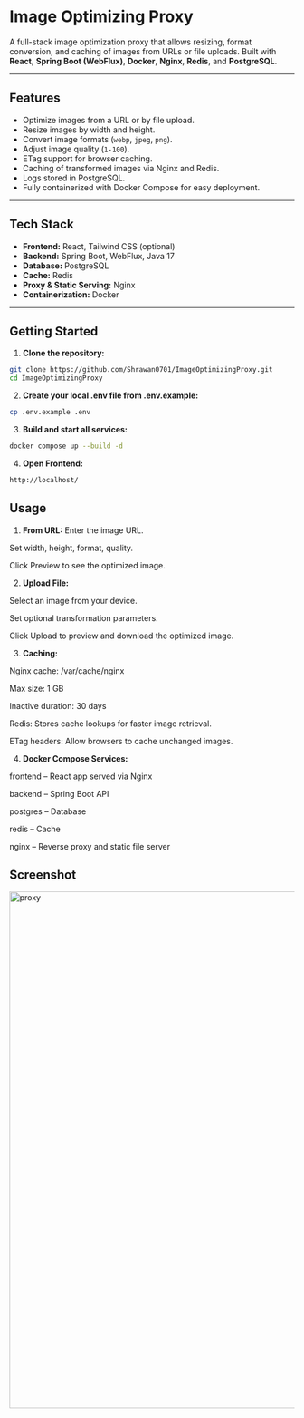 # Image Optimizing Proxy

A full-stack image optimization proxy that allows resizing, format conversion, and caching of images from URLs or file uploads. Built with **React**, **Spring Boot (WebFlux)**, **Docker**, **Nginx**, **Redis**, and **PostgreSQL**.

---

## Features

- Optimize images from a URL or by file upload.
- Resize images by width and height.
- Convert image formats (`webp`, `jpeg`, `png`).
- Adjust image quality (`1-100`).
- ETag support for browser caching.
- Caching of transformed images via Nginx and Redis.
- Logs stored in PostgreSQL.
- Fully containerized with Docker Compose for easy deployment.

---

## Tech Stack

- **Frontend:** React, Tailwind CSS (optional)
- **Backend:** Spring Boot, WebFlux, Java 17
- **Database:** PostgreSQL
- **Cache:** Redis
- **Proxy & Static Serving:** Nginx
- **Containerization:** Docker

---

## Getting Started

1. **Clone the repository:**

```bash
git clone https://github.com/Shrawan0701/ImageOptimizingProxy.git
cd ImageOptimizingProxy
```
2. **Create your local .env file from .env.example:**
   
```bash
cp .env.example .env
```
3. **Build and start all services:**
```bash
docker compose up --build -d
```
4. **Open Frontend:**
```bash
http://localhost/
```

## Usage

1. **From URL:**
Enter the image URL.

Set width, height, format, quality.

Click Preview to see the optimized image.

2. **Upload File:**

Select an image from your device.

Set optional transformation parameters.

Click Upload to preview and download the optimized image.

3. **Caching:**

Nginx cache: /var/cache/nginx

Max size: 1 GB

Inactive duration: 30 days

Redis: Stores cache lookups for faster image retrieval.

ETag headers: Allow browsers to cache unchanged images.

4. **Docker Compose Services:**

frontend – React app served via Nginx

backend – Spring Boot API

postgres – Database

redis – Cache

nginx – Reverse proxy and static file server

## Screenshot

<img width="1824" height="912" alt="proxy" src="https://github.com/user-attachments/assets/723187fc-f029-4a0a-b62a-35ea27846ede" />

